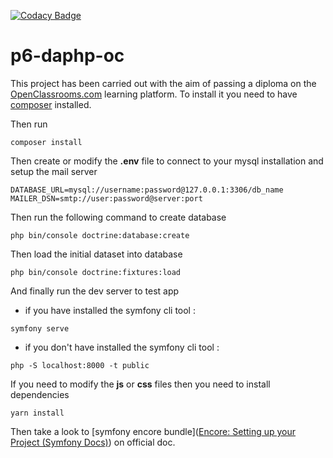 [![Codacy Badge](https://api.codacy.com/project/badge/Grade/1dfdc84091cf4104af9244bde403cebb)](https://app.codacy.com/manual/Fr0x13/p6-daphp-oc?utm_source=github.com&utm_medium=referral&utm_content=Fr0x13/p6-daphp-oc&utm_campaign=Badge_Grade_Dashboard)

# p6-daphp-oc

This project has been carried out with the aim of passing a diploma on the [OpenClassrooms.com](https://openclassrooms.com/) learning platform.
To install it you need to have [composer](https://getcomposer.org/) installed.

Then run

```shell
composer install
```

Then create or modify the **.env** file to connect to your mysql installation and setup the mail server

```shell
DATABASE_URL=mysql://username:password@127.0.0.1:3306/db_name
MAILER_DSN=smtp://user:password@server:port
```

Then run the following command to create database

```shell
php bin/console doctrine:database:create
```

Then load the initial dataset into database

```
php bin/console doctrine:fixtures:load
```

And finally run the dev server to test app

- if you have installed the symfony cli tool :

```shell
symfony serve
```

- if you don't have installed the symfony cli tool :

```shell
php -S localhost:8000 -t public
```

If you need to modify the **js** or **css** files then you need to install dependencies

```shell
yarn install 
```

Then take a look to [symfony encore bundle]([Encore: Setting up your Project (Symfony Docs)](https://symfony.com/doc/current/frontend/encore/simple-example.html)) on official doc.